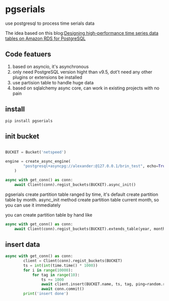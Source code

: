 # pgserials
use postgresql to process time serials data

The idea based on this blog:[Designing high-performance time series data tables on Amazon RDS for PostgreSQL](https://aws.amazon.com/cn/blogs/database/designing-high-performance-time-series-data-tables-on-amazon-rds-for-postgresql/) 

## Code featuers

1. based on asyncio, it's asynchronous
2. only need PostgreSQL version hight than v9.5, dot't need any other plugins or extensions be installed
3. use partision table to handle huge data
4. based on sqlalchemy async core, can work in existing projects with no pain 


## install

    pip install pgserials

## init bucket

```python

BUCKET = Bucket('netspeed')

engine = create_async_engine(
        "postgresql+asyncpg://alexander:@127.0.0.1/brin_test", echo=True,
    )

async with get_conn() as conn:
    await Client(conn).regist_buckets(BUCKET).async_init()

```

pgserials create partition table ranged by time, it's default create partition table by month. async_init method create partition table current month, so you can use it immediately

you can create partition table by hand like 

```python
async with get_conn() as conn:
    await Client(conn).regist_buckets(BUCKET).extends_table(year, month)

```

## insert data

```python
async with get_conn() as conn:
        client = Client(conn).regist_buckets(BUCKET)
        ts = int(int(time.time() * 1000))
        for i in range(10000):
            for tag in range(10):
                ts += 1000
                await client.insert(BUCKET.name, ts, tag, ping=random.randint(10, 1000), delay=random.randint(50, 500))
                await conn.commit()
        print('insert done')
```



